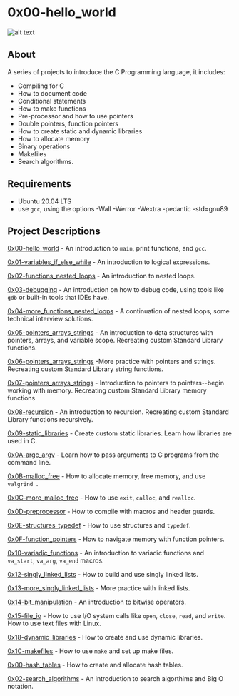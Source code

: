 # 0x00-hello_world
![alt text]([image.jpg](https://raw.githubusercontent.com/szbrooks2017/holbertonschool-low_level_programming/main/Assets/cisfun.jpg))
## About
A series of projects to introduce the C Programming language, it includes:
- Compiling for C
- How to document code
- Conditional statements
- How to make functions
- Pre-processor and how to use pointers
- Double pointers, function pointers
- How to create static and dynamic libraries
- How to allocate memory
- Binary operations
- Makefiles
- Search algorithms.


## Requirements
- Ubuntu 20.04 LTS
- use `gcc`, using the options -Wall -Werror -Wextra -pedantic -std=gnu89

## Project Descriptions
[0x00-hello_world](https://github.com/szbrooks2017/holbertonschool-low_level_programming/tree/main/0x00-hello_world) -  An introduction to `main`, print functions, and `gcc`.

[0x01-variables_if_else_while](https://github.com/szbrooks2017/holbertonschool-low_level_programming/tree/main/0x01-variables_if_else_while) - An introduction to logical expressions.

[0x02-functions_nested_loops](https://github.com/szbrooks2017/holbertonschool-low_level_programming/tree/main/0x02-functions_nested_loops) -  An introduction to nested loops.

[0x03-debugging](https://github.com/szbrooks2017/holbertonschool-low_level_programming/tree/main/0x03-debugging) - An introduction on how to debug code, using tools like `gdb` or built-in tools that IDEs have.

[0x04-more_functions_nested_loops](https://github.com/szbrooks2017/holbertonschool-low_level_programming/tree/main/0x04-more_functions_nested_loops) - A continuation of nested loops, some technical interview solutions.

[0x05-pointers_arrays_strings](https://github.com/szbrooks2017/holbertonschool-low_level_programming/tree/main/0x05-pointers_arrays_strings) - An introduction to data structures with pointers, arrays, and variable scope. Recreating custom Standard Library functions.

[0x06-pointers_arrays_strings](https://github.com/szbrooks2017/holbertonschool-low_level_programming/tree/main/0x06-pointers_arrays_strings) -More practice with pointers and strings. Recreating custom Standard Library string functions.

[0x07-pointers_arrays_strings](https://github.com/szbrooks2017/holbertonschool-low_level_programming/tree/main/0x07-pointers_arrays_strings) -  Introduction to pointers to pointers--begin working with memory. Recreating custom Standard Library memory functions

[0x08-recursion](https://github.com/szbrooks2017/holbertonschool-low_level_programming/tree/main/0x08-recursion) - An introduction to recursion. Recreating custom Standard Library functions recursively.

[0x09-static_libraries](https://github.com/szbrooks2017/holbertonschool-low_level_programming/tree/main/0x09-static_libraries) -  Create custom static libraries. Learn how libraries are used in C.

[0x0A-argc_argv](https://github.com/szbrooks2017/holbertonschool-low_level_programming/tree/main/0x0A-argc_argv) -  Learn how to pass arguments to C programs from the command line.

[0x0B-malloc_free](https://github.com/szbrooks2017/holbertonschool-low_level_programming/tree/main/0x0B-malloc_free) -  How to allocate memory, free memory, and use `valgrind `.

[0x0C-more_malloc_free](https://github.com/szbrooks2017/holbertonschool-low_level_programming/tree/main/0x0C-more_malloc_free) -  How to use `exit`, `calloc`, and `realloc`.

[0x0D-preprocessor](https://github.com/szbrooks2017/holbertonschool-low_level_programming/tree/main/0x0D-preprocessor) -  How to compile with macros and header guards.

[0x0E-structures_typedef](https://github.com/szbrooks2017/holbertonschool-low_level_programming/tree/main/0x0E-structures_typedef) -  How to use structures and `typedef`.

[0x0F-function_pointers](https://github.com/szbrooks2017/holbertonschool-low_level_programming/tree/main/0x0F-function_pointers) -  How to navigate memory with function pointers.

[0x10-variadic_functions](https://github.com/szbrooks2017/holbertonschool-low_level_programming/tree/main/0x10-variadic_functions) -  An introduction to variadic functions and `va_start`, `va_arg`, `va_end` macros.

[0x12-singly_linked_lists](https://github.com/szbrooks2017/holbertonschool-low_level_programming/tree/main/0x12-singly_linked_lists) -  How to build and use singly linked lists.

[0x13-more_singly_linked_lists](https://github.com/szbrooks2017/holbertonschool-low_level_programming/tree/main/0x13-more_singly_linked_lists) -  More practice with linked lists.

[0x14-bit_manipulation](https://github.com/szbrooks2017/holbertonschool-low_level_programming/tree/main/0x14-bit_manipulation) -  An introduction to bitwise operators.

[0x15-file_io](https://github.com/szbrooks2017/holbertonschool-low_level_programming/tree/main/0x15-file_io) - How to use I/O system calls like `open`, `close`, `read`, and `write`. How to use text files with Linux.

[0x18-dynamic_libraries](https://github.com/szbrooks2017/holbertonschool-low_level_programming/tree/main/0x18-dynamic_libraries) -  How to create and use dynamic libraries.

[0x1C-makefiles](https://github.com/szbrooks2017/holbertonschool-low_level_programming/tree/main/0x1C-makefiles) -  How to use `make` and set up make files.

[0x00-hash_tables](https://github.com/szbrooks2017/holbertonschool-low_level_programming/tree/main/0x00-hash_tables) -  How to create and allocate hash tables.

[0x02-search_algorithms](https://github.com/szbrooks2017/holbertonschool-low_level_programming/tree/main/0x02-search_algorithms) -  An introduction to search algorthims and Big O notation.
